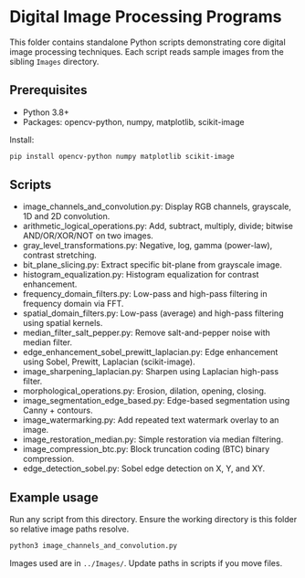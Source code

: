 
# Digital Image Processing Programs

This folder contains standalone Python scripts demonstrating core digital image processing techniques. Each script reads sample images from the sibling `Images` directory.

## Prerequisites
- Python 3.8+
- Packages: opencv-python, numpy, matplotlib, scikit-image

Install:
```bash
pip install opencv-python numpy matplotlib scikit-image
```

## Scripts
- image_channels_and_convolution.py: Display RGB channels, grayscale, 1D and 2D convolution.
- arithmetic_logical_operations.py: Add, subtract, multiply, divide; bitwise AND/OR/XOR/NOT on two images.
- gray_level_transformations.py: Negative, log, gamma (power-law), contrast stretching.
- bit_plane_slicing.py: Extract specific bit-plane from grayscale image.
- histogram_equalization.py: Histogram equalization for contrast enhancement.
- frequency_domain_filters.py: Low-pass and high-pass filtering in frequency domain via FFT.
- spatial_domain_filters.py: Low-pass (average) and high-pass filtering using spatial kernels.
- median_filter_salt_pepper.py: Remove salt-and-pepper noise with median filter.
- edge_enhancement_sobel_prewitt_laplacian.py: Edge enhancement using Sobel, Prewitt, Laplacian (scikit-image).
- image_sharpening_laplacian.py: Sharpen using Laplacian high-pass filter.
- morphological_operations.py: Erosion, dilation, opening, closing.
- image_segmentation_edge_based.py: Edge-based segmentation using Canny + contours.
- image_watermarking.py: Add repeated text watermark overlay to an image.
- image_restoration_median.py: Simple restoration via median filtering.
- image_compression_btc.py: Block truncation coding (BTC) binary compression.
- edge_detection_sobel.py: Sobel edge detection on X, Y, and XY.

## Example usage
Run any script from this directory. Ensure the working directory is this folder so relative image paths resolve.
```bash
python3 image_channels_and_convolution.py
```

Images used are in `../Images/`. Update paths in scripts if you move files.
